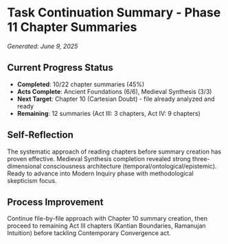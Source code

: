 # Task Continuation Summary - Phase 11 Chapter Summaries
*Generated: June 9, 2025*

## Current Progress Status
- **Completed**: 10/22 chapter summaries (45%)
- **Acts Complete**: Ancient Foundations (6/6), Medieval Synthesis (3/3)
- **Next Target**: Chapter 10 (Cartesian Doubt) - file already analyzed and ready
- **Remaining**: 12 summaries (Act III: 3 chapters, Act IV: 9 chapters)

## Self-Reflection
The systematic approach of reading chapters before summary creation has proven effective. Medieval Synthesis completion revealed strong three-dimensional consciousness architecture (temporal/ontological/epistemic). Ready to advance into Modern Inquiry phase with methodological skepticism focus.

## Process Improvement
Continue file-by-file approach with Chapter 10 summary creation, then proceed to remaining Act III chapters (Kantian Boundaries, Ramanujan Intuition) before tackling Contemporary Convergence act.
